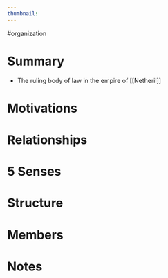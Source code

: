 ```yaml
---
thumbnail:
---
```

#organization
# Summary
- The ruling body of law in the empire of [[Netheril]]

# Motivations
# Relationships
# 5 Senses
# Structure
# Members
# Notes

